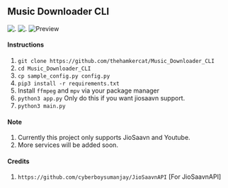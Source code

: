 ## Music Downloader CLI

![.](https://forthebadge.com/images/badges/made-with-python.svg)    ![.](https://forthebadge.com/images/badges/built-with-love.svg)
![Preview](https://i.imgur.com/BCM42PP.png)


#### Instructions

1. `git clone https://github.com/thehamkercat/Music_Downloader_CLI`
2. `cd Music_Downloader_CLI`
3. `cp sample_config.py config.py`
4. `pip3 install -r requirements.txt`
5. Install `ffmpeg` and `mpv` via your package manager
6. `python3 app.py` Only do this if you want jiosaavn support.
7. `python3 main.py`


#### Note
1. Currently this project only supports JioSaavn and Youtube.
2. More services will be added soon.


#### Credits

1. `https://github.com/cyberboysumanjay/JioSaavnAPI` [For JioSaavnAPI]

